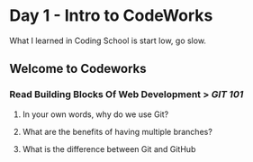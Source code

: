 # Day 1 - Intro to CodeWorks

What I learned in Coding School is start low, go slow.

## Welcome to Codeworks

### Read Building Blocks Of Web Development > *GIT 101*

1. In your own words, why do we use Git?

2. What are the benefits of having multiple branches?

3. What is the difference between Git and GitHub